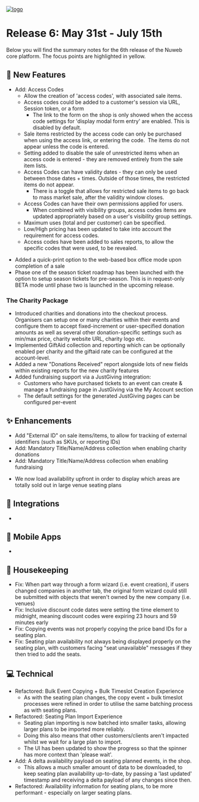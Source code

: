 [![logo](https://user-images.githubusercontent.com/57409655/115874120-a567c880-a43b-11eb-95ea-9297cfea6658.png)](/releases)


# Release 6: May 31st - July 15th
Below you will find the summary notes for the 6th release of the Nuweb core platform. The focus points are highlighted in yellow.

## 🚀 New Features
* Add: Access Codes
    * Allow the creation of 'access codes', with associated sale items.
    * Access codes could be added to a customer's session via URL, Session token, or a form
        * The link to the form on the shop is only showed when the access code settings for 'display modal form entry' are enabled. This is disabled by default.
    * Sale items restricted by the access code can only be purchased when using the access link, or entering the code.  The items do not appear unless the code is entered.
    * Setting added to disable the sale of unrestricted items when an access code is entered - they are removed entirely from the sale item lists.
    * Access Codes can have validity dates - they can only be used between those dates + times. Outside of those times, the restricted items do not appear.
        * There is a toggle that allows for restricted sale items to go back to mass market sale, after the validity window closes.
    * Access Codes can have their own permissions applied for users.
        * When combined with visibility groups, access codes items are updated appropriately based on a user's visibility group settings.
    * Maximum uses (total and per customer) can be specified.
    * Low/High pricing has been updated to take into account the requirement for access codes.
    * Access codes have been added to sales reports, to allow the specific codes that were used, to be revealed.

- Added a quick-print option to the web-based box office mode upon completion of a sale
- Phase one of the season ticket roadmap has been launched with the option to setup season tickets for pre-season. This is in request-only BETA mode until phase two is launched in the upcoming release.


### The Charity Package
- Introduced charities and donations into the checkout process. Organisers can setup one or many charities within their events and configure them to accept fixed-increment or user-specified donation amounts as well as several other donation-specific settings such as min/max price, charity website URL, charity logo etc.
- Implemented GiftAid collection and reporting which can be optionally enabled per charity and the giftaid rate can be configured at the account-level.
- Added a new "Donations Received" report alongside lots of new fields within existing reports for the new charity features
- Added fundraising support via a JustGiving integration:
  - Customers who have purchased tickets to an event can create & manage a fundraising page in JustGiving via the My Account section
  - The default settings for the generated JustGiving pages can be configured per-event



## ✨ Enhancements
* Add "External ID" on sale items/items, to allow for tracking of external identifiers (such as SKUs, or reporting IDs)
* Add: Mandatory Title/Name/Address collection when enabling charity donations
* Add: Mandatory Title/Name/Address collection when enabling fundraising
- We now load availability upfront in order to display which areas are totally sold out in large venue seating plans

## 🤝 Integrations
- 

## 📱 Mobile Apps
- 

## 🧹 Housekeeping
* Fix: When part way through a form wizard (i.e. event creation), if users changed companies in another tab, the original form wizard could still be submitted with objects that weren't owned by the new company (i.e. venues)
* Fix: Inclusive discount code dates were setting the time element to midnight, meaning discount codes were expiring 23 hours and 59 minutes early
* Fix: Copying events was not properly copying the price band IDs for a seating plan.
* Fix: Seating plan availability not always being displayed properly on the seating plan, with customers facing "seat unavailable" messages if they then tried to add the seats.


## 💻 Technical
* Refactored: Bulk Event Copying + Bulk Timeslot Creation Experience
    * As with the seating plan changes, the copy event + bulk timeslot processes were refined in order to utilise the same batching process as with seating plans.
* Refactored: Seating Plan Import Experience
    * Seating plan importing is now batched into smaller tasks, allowing larger plans to be imported more reliably.
    * Doing this also means that other customers/clients aren't impacted whilst we wait for a large plan to import.
    * The UI has been updated to show the progress so that the spinner has more context than 'please wait'.
* Add: A delta availability payload on seating planned events, in the shop.
    * This allows a much smaller amount of data to be downloaded, to keep seating plan availability up-to-date, by passing a 'last updated' timestamp and receiving a delta payload of any changes since then.
* Refactored: Availability information for seating plans, to be more performant - especially on larger seating plans.






<style>
  header, footer { display: none; }
  section { width: 100% }
</style>
